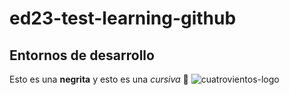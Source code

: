 # ed23-test-learning-github
## Entornos de desarrollo
Esto es una **negrita** y esto es una _cursiva_
🍼
![cuatrovientos-logo](http://www.cuatrovientos.org/wp-content/uploads/2023/03/logo-cuatrovientos-2-1-300x75.png)
